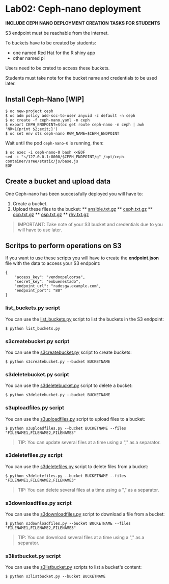 # Lab02: Ceph-nano deployment

**INCLUDE CEPH NANO DEPLOYMENT CREATION TASKS FOR STUDENTS**

S3 endpoint must be reachable from the internet.

To buckets have to be created by students:

* one named Red Hat for the R shiny app
* other named pi

Users need to be crated to access these buckets.

Students must take note for the bucket name and credentials to be used later.

## Install Ceph-Nano [WIP]
```
$ oc new-project ceph
$ oc adm policy add-scc-to-user anyuid -z default -n ceph
$ oc create -f ceph-nano.yaml -n ceph
$ export CEPH_ENDPOINT=$(oc get route ceph-nano -n ceph | awk 'NR>1{print $2;exit;}')
$ oc set env sts ceph-nano RGW_NAME=$CEPH_ENDPOINT
```
Wait until the pod ```ceph-nano-0``` is running, then:
```
$ oc exec -i ceph-nano-0 bash <<EOF
sed -i "s/127.0.0.1:8000/$CEPH_ENDPOINT/g" /opt/ceph-container/sree/static/js/base.js
EOF
```

## Create a bucket and upload data

One Ceph-nano has been successfully deployed you will have to:

1. Create a bucket.
2. Upload these files to the bucket:
** [ansible.txt.gz](data/ansible.txt.gz)
** [ceph.txt.gz](data/ceph.txt.gz)
** [ocp.txt.gz](data/ocp.txt.gz)
** [osp.txt.gz](data/osp.txt.gz)
** [rhv.txt.gz](data/rhv.txt.gz)

> IMPORTANT: Take note of your S3 bucket and credentials due to you will have to use later.

## Scritps to perform operations on S3

If you want to use these scripts you will have to create the __endpoint.json__ file with the data to access your S3 endpoint:

```
{
    "access_key": "vendoopelcorsa",
    "secret_key": "enbuenestado",
    "endpoint_url": "radosgw.example.com",
    "endpoint_port": "80"
}
```

### __list_buckets.py__ script

You can use the [list_buckets.py](scripts/list_buckets.py) script to list the buckets in the S3 endpoint:

```
$ python list_buckets.py
```

### __s3createbucket.py__ script

You can use the [s3createbucket.py](scripts/s3createbucket.py) script to create buckets:

```
$ python s3createbucket.py --bucket BUCKETNAME
```

### __s3deletebucket.py__ script

You can use the [s3deletebucket.py](scripts/s3deletebucket.py) script to delete a bucket:

```
$ python s3deletebucket.py --bucket BUCKETNAME
```
### __s3uploadfiles.py__ script

You can use the [s3uploadfiles.py](scripts/s3uploadfiles.py) script to upload files to a bucket:

```
$ python s3uploadfiles.py --bucket BUCKETNAME --files "FILENAME1,FILENAME2,FILENAME3"
```

> TIP: You can update several files at a time using a "," as a separator.

### __s3deletefiles.py__ script

You can use the [s3deletefiles.py](scripts/s3deletefiles.py) script to delete files from a bucket:

```
$ python s3deletefiles.py --bucket BUCKETNAME --files "FILENAME1,FILENAME2,FILENAME3"
```

> TIP: You can delete several files at a time using a "," as a separator.

### __s3downloadfiles.py__ script

You can use the [s3downloadfiles.py](scripts/s3downloadfiles.py) script to download a file from a bucket:

```
$ python s3downloadfiles.py --bucket BUCKETNAME --files "FILENAME1,FILENAME2,FILENAME3"
```

> TIP: You can download several files at a time using a "," as a separator.

### __s3listbucket.py__ script

You can use the [s3listbucket.py](scripts/s3listbucket.py) scripts to list a bucket's content:

```
$ python s3listbucket.py --bucket BUCKETNAME
```
